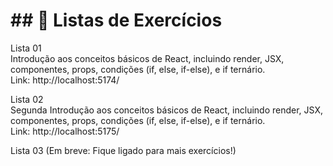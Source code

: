 <h1>## 📑 Listas de Exercícios</h1>
<p>Lista 01</h2><br>
 Introdução aos conceitos básicos de React, incluindo render, JSX, componentes, props, condições (if, else, if-else), e if ternário.<br>
Link: http://localhost:5174/ </p>

<p>Lista 02 <br>
Segunda Introdução aos conceitos básicos de React, incluindo render, JSX, componentes, props, condições (if, else, if-else), e if ternário.<br>
Link: http://localhost:5175/ </p>

<p>Lista 03
(Em breve: Fique ligado para mais exercícios!)</p>
